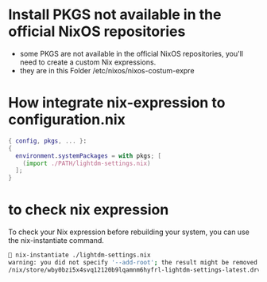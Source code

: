 # Install PKGS not available in the official NixOS repositories
- some PKGS are not available in the official NixOS repositories, you'll need to create a custom Nix expressions.
- they are in this Folder /etc/nixos/nixos-costum-expre

# How integrate nix-expression to configuration.nix
```nix
{ config, pkgs, ... }:
{
  environment.systemPackages = with pkgs; [
    (import ./PATH/lightdm-settings.nix)
  ];
}
```


# to check nix expression   
 To check your Nix expression before rebuilding your system, 
 you can use the nix-instantiate command.
 ``` sh
 nix-instantiate ./lightdm-settings.nix
warning: you did not specify '--add-root'; the result might be removed by the garbage collector
/nix/store/wby0bzi5x4svq12120b9lqamnm6hyfrl-lightdm-settings-latest.drv"
```
